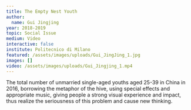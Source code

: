 ```yaml
---
title: The Empty Nest Youth
author:
  name: Gui Jingjing
year: 2018-2019
topic: Social Issue
medium: Video
interactive: false
institute: Politecnico di Milano
featured: /assets/images/uploads/Gui_JingJing_1.jpg
images: []
video: /assets/images/uploads/Gui_Jingjing_1.mp4
---
```

The total number of unmarried single-aged youths aged 25-39 in China in 2016, borrowing the metaphor of the hive, using special effects and appropriate music, giving people a strong visual experience and impact, thus realize the seriousness of this problem and cause new thinking.
